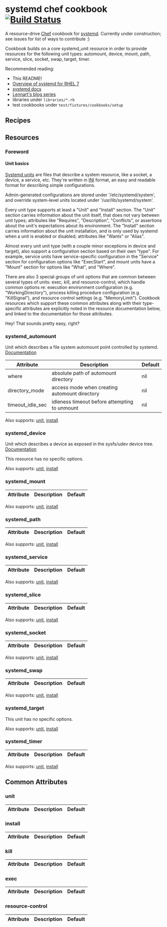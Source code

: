 # systemd chef cookbook [![Build Status](https://travis-ci.org/nathwill/chef-systemd.svg?branch=master)][travis]

A resource-drive [Chef][chef] cookbook for [systemd][docs]. Currently under
construction; see issues for list of ways to contribute :)

Cookbook builds on a core systemd_unit resource in order to provide resources
for the following unit types: automount, device, mount, path, service, slice,
socket, swap, target, timer.

Recommended reading:
- This README!
- [Overview of systemd for RHEL 7][rhel]
- [systemd docs][docs]
- [Lennart's blog series][blog]
- libraries under `libraries/*.rb`
- test cookbooks under `test/fixtures/cookbooks/setup`

## Recipes


## Resources

### Foreword

#### Unit basics

[Systemd units][units] are files that describe a system resource, like a
socket, a device, a service, etc. They're written in [INI][ini] format, an
easy and readable format for describing simple configurations.

Admin-generated configurations are stored under '/etc/systemd/system', and
override system-level units located under '/usr/lib/systemd/system'.

Every unit type supports at least a "Unit" and "Install" section. The "Unit"
section carries information about the unit itself, that does not vary between
unit types; attributes like "Requires", "Description", "Conflicts", or
assertions about the unit's expectations about its environment. The "Install"
section carries information about the unit installation, and is only used by
systemd when a unit is enabled or disabled; attributes like "Wants" or "Alias".

Almost every unit unit type (with a couple minor exceptions in device and
target), also support a configuration section based on their own "type". For
example, service units have service-specific configuration in the "Service"
section for configuration options like "ExecStart", and mount units have a
"Mount" section for options like "What", and "Where".

There are also 3 special groups of unit options that are common between several
types of units: exec, kill, and resource-control, which handle common options
re: execution environment configuration (e.g. "WorkingDirectory"), process
killing procedure configuration (e.g. "KillSignal"), and resource control
settings (e.g. "MemoryLimit"). Cookbook resources which support these common
attributes along with their type-specific attributes are explicitly noted in
the resource documentation below, and linked to the documentation for those
attributes.

Hey! That sounds pretty easy, right?

### systemd_automount

Unit which describes a file system automount point controlled by systemd.
[Documentation][automount]

|Attribute|Description|Default|
|---------|-----------|-------|
|where|absolute path of automount directory|nil|
|directory_mode|access mode when creating automount directory|nil|
|timeout_idle_sec|idleness timeout before attempting to unmount|nil|

Also supports: [unit][common_unit], [install][common_install]

### systemd_device

Unit which describes a device as exposed in the sysfs/udev device tree.
[Documentation][device]

This resource has no specific options.

Also supports: [unit][common_unit], [install][common_install]

### systemd_mount

|Attribute|Description|Default|
|---------|-----------|-------|

Also supports: [unit][common_unit], [install][common_install]

### systemd_path

|Attribute|Description|Default|
|---------|-----------|-------|

Also supports: [unit][common_unit], [install][common_install]

### systemd_service

|Attribute|Description|Default|
|---------|-----------|-------|

Also supports: [unit][common_unit], [install][common_install]

### systemd_slice

|Attribute|Description|Default|
|---------|-----------|-------|

Also supports: [unit][common_unit], [install][common_install]

### systemd_socket

|Attribute|Description|Default|
|---------|-----------|-------|

Also supports: [unit][common_unit], [install][common_install]

### systemd_swap

|Attribute|Description|Default|
|---------|-----------|-------|

Also supports: [unit][common_unit], [install][common_install]

### systemd_target

This unit has no specific options.

Also supports: [unit][common_unit], [install][common_install]

### systemd_timer

|Attribute|Description|Default|
|---------|-----------|-------|

Also supports: [unit][common_unit], [install][common_install]

## Common Attributes

### unit

|Attribute|Description|Default|
|---------|-----------|-------|

### install

|Attribute|Description|Default|
|---------|-----------|-------|

### kill

|Attribute|Description|Default|
|---------|-----------|-------|

### exec

|Attribute|Description|Default|
|---------|-----------|-------|

### resource-control

|Attribute|Description|Default|
|---------|-----------|-------|

[automount]: http://www.freedesktop.org/software/systemd/man/systemd.automount.html
[blog]: http://0pointer.de/blog/projects/systemd-for-admins-1.html
[chef]: https://chef.io
[common_install]: #install
[common_unit]: #unit
[device]: http://www.freedesktop.org/software/systemd/man/systemd.device.html
[docs]: http://www.freedesktop.org/wiki/Software/systemd/
[ini]: https://en.wikipedia.org/wiki/INI_file
[install]: http://www.freedesktop.org/software/systemd/man/systemd.unit.html#%5BInstall%5D%20Section%20Options
[mount]: http://www.freedesktop.org/software/systemd/man/systemd.mount.html
[path]: http://www.freedesktop.org/software/systemd/man/systemd.path.html
[rhel]: https://access.redhat.com/articles/754933
[service]: http://www.freedesktop.org/software/systemd/man/systemd.service.html
[slice]: http://www.freedesktop.org/software/systemd/man/systemd.slice.html
[socket]: http://www.freedesktop.org/software/systemd/man/systemd.socket.html
[swap]: http://www.freedesktop.org/software/systemd/man/systemd.swap.html
[target]: http://www.freedesktop.org/software/systemd/man/systemd.target.html
[timer]: http://www.freedesktop.org/software/systemd/man/systemd.timer.html
[travis]: https://travis-ci.org/nathwill/chef-systemd
[unit]: http://www.freedesktop.org/software/systemd/man/systemd.unit.html#%5BUnit%5D%20Section%20Options
[units]: http://www.freedesktop.org/software/systemd/man/systemd.unit.html
